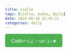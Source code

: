 ```yaml
---
title: ciallo
tags: [ciallo, audio, daily]
date: 2024-06-18 22:43:11
categories: daily
---
```


<button id="play-audio" style="padding: 10px 20px; background-color: #4CAF50; color: white; border: none; border-radius: 5px; cursor: pointer; font-size: 16px;">Ciallo～(∠・ω< )⌒★</button>

<script>
  var audio = new Audio('source/_posts/ciallo.mp3'); // 替换为您的音频文件URL
  document.getElementById('play-audio').addEventListener('click', function() {
    audio.play();
  });
</script>
